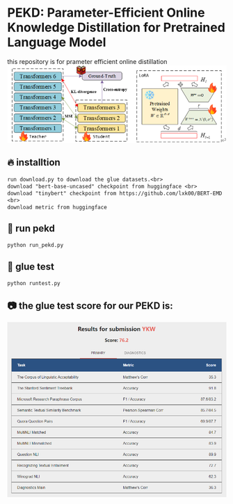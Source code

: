 # PEKD: Parameter-Efficient Online Knowledge Distillation for Pretrained Language Model
this repository is for prameter efficient online distillation
![pekd](method.png)
## 🔥 installtion
```
run download.py to download the glue datasets.<br>
download "bert-base-uncased" checkpoint from huggingface <br>
download "tinybert" checkpoint from https://github.com/lxk00/BERT-EMD <br>
download metric from huggingface
```
## 🚀 run pekd
```
python run_pekd.py
```
## 📕 glue test
```
python runtest.py
```
## 📷 the glue test score for our PEKD is:
![test](test.png)

